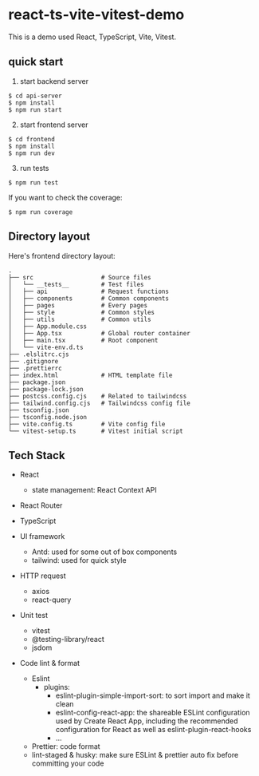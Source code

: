 # react-ts-vite-vitest-demo

This is a demo used React, TypeScript, Vite, Vitest.

## quick start

1. start backend server

```shell
$ cd api-server
$ npm install
$ npm run start
```

2. start frontend server

```shell
$ cd frontend
$ npm install
$ npm run dev
```

3. run tests

```shell
$ npm run test
```

If you want to check the coverage:

```shell
$ npm run coverage
```

## Directory layout

Here's frontend directory layout:

    .
    ├── src                   # Source files
    │   └── __tests__         # Test files
    │   ├── api               # Request functions
    │   ├── components        # Common components
    │   ├── pages             # Every pages
    │   ├── style             # Common styles
    │   ├── utils             # Common utils
    │   ├── App.module.css
    │   ├── App.tsx           # Global router container
    │   ├── main.tsx          # Root component
    │   └── vite-env.d.ts
    ├── .elslitrc.cjs         
    ├── .gitignore                     
    ├── .prettierrc                  
    ├── index.html            # HTML template file
    ├── package.json
    ├── package-lock.json
    ├── postcss.config.cjs    # Related to tailwindcss
    ├── tailwind.config.cjs   # Tailwindcss config file
    ├── tsconfig.json
    ├── tsconfig.node.json
    ├── vite.config.ts        # Vite config file
    └── vitest-setup.ts       # Vitest initial script

## Tech Stack
- React
  - state management: React Context API
- React Router
- TypeScript
- UI framework
  - Antd: used for some out of box components
  - tailwind: used for quick style

- HTTP request
  - axios
  - react-query

- Unit test
  - vitest
  - @testing-library/react
  - jsdom

- Code lint & format
  - Eslint
    - plugins:
      - eslint-plugin-simple-import-sort: to sort import and make it clean
      - eslint-config-react-app: the shareable ESLint configuration used by Create React App, including the recommended configuration for React as well as eslint-plugin-react-hooks
      - ...
  - Prettier: code format
  - lint-staged & husky: make sure ESLint & prettier auto fix before committing your code
